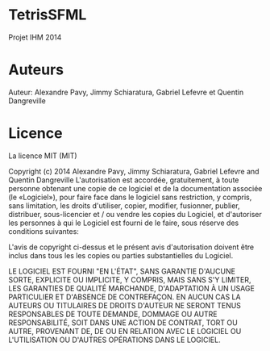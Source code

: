 TetrisSFML
==========

Projet IHM 2014

Auteurs
=============
Auteur: Alexandre Pavy,
        Jimmy Schiaratura,
        Gabriel Lefevre et
        Quentin Dangreville



Licence
=============
La licence MIT (MIT)

Copyright (c) 2014 
        Alexandre Pavy,
        Jimmy Schiaratura,
        Gabriel Lefevre and
        Quentin Dangreville
L'autorisation est accordée, gratuitement, à toute personne obtenant une copie
de ce logiciel et de la documentation associée (le «Logiciel»), pour faire face
dans le logiciel sans restriction, y compris, sans limitation, les droits
d'utiliser, copier, modifier, fusionner, publier, distribuer, sous-licencier et / ou vendre
les copies du Logiciel, et d'autoriser les personnes à qui le Logiciel est
fourni de le faire, sous réserve des conditions suivantes:

L'avis de copyright ci-dessus et le présent avis d'autorisation doivent être inclus dans tous les
les copies ou parties substantielles du Logiciel.

LE LOGICIEL EST FOURNI "EN L'ÉTAT", SANS GARANTIE D'AUCUNE SORTE, EXPLICITE OU
IMPLICITE, Y COMPRIS, MAIS SANS S'Y LIMITER, LES GARANTIES DE QUALITÉ MARCHANDE,
D'ADAPTATION À UN USAGE PARTICULIER ET D'ABSENCE DE CONTREFAÇON. EN AUCUN CAS LA
AUTEURS OU TITULAIRES DE DROITS D'AUTEUR NE SERONT TENUS RESPONSABLES DE TOUTE DEMANDE, DOMMAGE OU AUTRE
RESPONSABILITÉ, SOIT DANS UNE ACTION DE CONTRAT, TORT OU AUTRE, PROVENANT DE,
DE OU EN RELATION AVEC LE LOGICIEL OU L'UTILISATION OU D'AUTRES OPÉRATIONS DANS LE
LOGICIEL.
